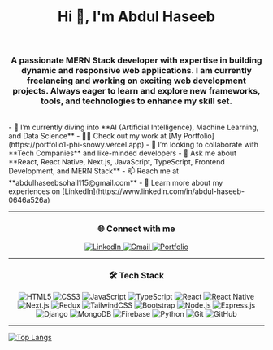 
<h1 align="center">Hi 👋, I'm Abdul Haseeb</h1>
<br>
<h3 align="center">A passionate MERN Stack developer with expertise in building dynamic and responsive web applications. I am currently freelancing and working on exciting web development projects. Always eager to learn and explore new frameworks, tools, and technologies to enhance my skill set.</h3>
<br>
- 🌱 I’m currently diving into **AI (Artificial Intelligence), Machine Learning, and Data Science**  
- 👨‍💻 Check out my work at [My Portfolio](https://portfolio1-phi-snowy.vercel.app)  
- 👯 I’m looking to collaborate with **Tech Companies** and like-minded developers  
- 💬 Ask me about **React, React Native, Next.js, JavaScript, TypeScript, Frontend Development, and MERN Stack**  
- 📫 Reach me at **abdulhaseebsohail115@gmail.com**  
- 📄 Learn more about my experiences on [LinkedIn](https://www.linkedin.com/in/abdul-haseeb-0646a526a)  

---

<h3 align="center">🌐 Connect with me</h3>
<p align="center">
  <a href="https://www.linkedin.com/in/abdul-haseeb-0646a526a" target="_blank">
    <img src="https://img.icons8.com/ios-filled/50/0e76a8/linkedin.png" alt="LinkedIn" />
  </a>
  <a href="mailto:abdulhaseebsohail115@gmail.com" target="_blank">
    <img src="https://img.icons8.com/ios-filled/50/EA4335/gmail.png" alt="Gmail" />
  </a>
  <a href="https://portfolio1-phi-snowy.vercel.app" target="_blank">
    <img src="https://img.icons8.com/ios-filled/50/0078D7/domain.png" alt="Portfolio" />
  </a>
</p>

---

<h3 align="center">🛠 Tech Stack</h3>
<p align="center">
  <img src="https://img.icons8.com/fluency/48/000000/html-5.png" alt="HTML5" />
  <img src="https://img.icons8.com/fluency/48/000000/css3.png" alt="CSS3" />
  <img src="https://img.icons8.com/fluency/48/000000/javascript.png" alt="JavaScript" />
  <img src="https://img.icons8.com/fluency/48/000000/typescript.png" alt="TypeScript" />
    <img src="https://img.icons8.com/office/48/react.png" alt="React" />
  <img src="https://img.icons8.com/color/48/react-native.png" alt="React Native" />
   <img src="https://img.icons8.com/color/48/nextjs.png" alt="Next.js" />
  <img src="https://img.icons8.com/color/48/redux.png" alt="Redux" />
  <img src="https://img.icons8.com/?size=48&id=x7XMNGh2vdqA&format=png&color=000000" alt="TailwindCSS" />
  <img src="https://img.icons8.com/fluency/48/000000/bootstrap.png" alt="Bootstrap" />
  <img src="https://img.icons8.com/color/48/nodejs.png" alt="Node.js" />
  <img src="https://img.icons8.com/fluency/48/000000/express-js.png" alt="Express.js" />
  <img src="https://img.icons8.com/color/48/django.png" alt="Django" />
  <img src="https://img.icons8.com/color/48/mongodb.png" alt="MongoDB" />
  <img src="https://img.icons8.com/color/48/firebase.png" alt="Firebase" />
  <img src="https://img.icons8.com/fluency/48/000000/python.png" alt="Python" />
  <img src="https://img.icons8.com/color/48/git.png" alt="Git" />
  <img src="https://img.icons8.com/fluency/48/000000/github.png" alt="GitHub" />
</p>


---

[![Top Langs](https://github-readme-stats.vercel.app/api/top-langs/?username=abdulhaseeb200&layout=compact&theme=radical)](https://github.com/anuraghazra/github-readme-stats)
